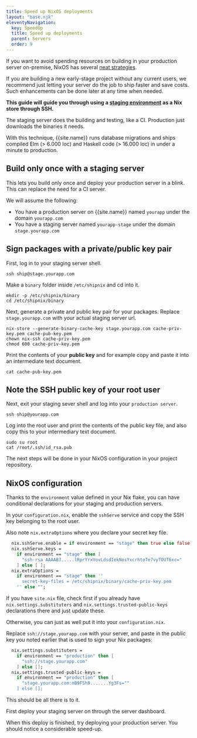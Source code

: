 ```yaml
---
title: Speed up NixOS deployments
layout: "base.njk"
eleventyNavigation:
  key: SpeedUp
  title: Speed up deployments
  parent: Servers
  order: 9
---
```


If you want to avoid spending resources on building in your production server on-premise, NixOS has several <a href="https://nixos.org/manual/nix/stable/package-management/sharing-packages.html" target="_blank">neat strategies</a>.

<div class="bg-blue-100 rounded-lg py-5 px-6 mb-4 text-base text-blue-700 mb-3" role="alert">
  If you are building a new early-stage project without any current users, we recommend just letting your server do the job to ship faster and save costs. Such enhancements can be done later at any time when needed.
</div>

**This guide will guide you through using a [staging environment](/servers/staging-servers/) as a Nix store through SSH.**

The staging server does the building and testing, like a CI. Production just downloads the binaries it needs.

With this technique, {{site.name}} runs database migrations and ships compiled Elm (> 6.000 loc) and Haskell code (> 16.000 loc) in under a minute to production.

## Build only once with a staging server

This lets you build only once and deploy your production server in a blink. This can replace the need for a CI server.

We will assume the following:

- You have a production server on {{site.name}} named `yourapp` under the domain `yourapp.com`
- You have a staging server named `yourapp-stage` under the domain `stage.yourapp.com`

## Sign packages with a private/public key pair

First, log in to your staging server shell.

```
ssh ship@stage.yourapp.com
```

Make a `binary` folder inside `/etc/shipnix` and cd into it.

```
mkdir -p /etc/shipnix/binary
cd /etc/shipnix/binary
```

Next, generate a private and public key pair for your packages. Replace `stage.yourapp.com` with your actual staging server url.

```
nix-store --generate-binary-cache-key stage.yourapp.com cache-priv-key.pem cache-pub-key.pem
chown nix-ssh cache-priv-key.pem
chmod 600 cache-priv-key.pem
```

Print the contents of your **public key** and for example copy and paste it into an intermediate text document.

```
cat cache-pub-key.pem
```

## Note the SSH public key of your root user

Next, exit your staging sever shell and log into your `production server`.

```
ssh ship@yourapp.com
```

Log into the root user and print the contents of the public key file, and also copy this to your intermediary text document.

```
sudo su root
cat /root/.ssh/id_rsa.pub
```

The next steps will be done in your NixOS configuration in your project repository.

## NixOS configuration

Thanks to the `environment` value defined in your Nix flake, you can have conditional declarations for your staging and production servers.

In your `configuration.nix`, enable the `sshServe` service and copy the SSH key belonging to the root user.

Also note `nix.extraOptions` where you declare your secret key file.

```nix
  nix.sshServe.enable = if environment == "stage" then true else false;
  nix.sshServe.keys =
    if environment == "stage" then [
      "ssh-rsa AAAAB7.....lRprYrxVovLdsdIekNosYxcrhtoTe7vyTOUT6xc="
    ] else [ ];
  nix.extraOptions =
    if environment == "stage" then ''
      secret-key-files = /etc/shipnix/binary/cache-priv-key.pem
    '' else "";
```

If you have `site.nix` file, check first if you already have `nix.settings.substituters` and `nix.settings.trusted-public-keys` declarations there and just update these.

Otherwise, you can just as well put it into your `configuration.nix`.

Replace `ssh://stage.yourapp.com` with your server, and paste in the public key you noted earlier that is used to sign your Nix packages:

```nix
  nix.settings.substituters =
    if environment == "production" then [
      "ssh://stage.yourapp.com"
    ] else [];
  nix.settings.trusted-public-keys =
    if environment == "production" then [
      "stage.yourapp.com:mB9FSh9.......Yg3Fs=""
    ] else [];
```

This should be all there is to it.

First deploy your staging server on through the server dashboard.

When this deploy is finished, try deploying your production server. You should notice a considerable speed-up.
